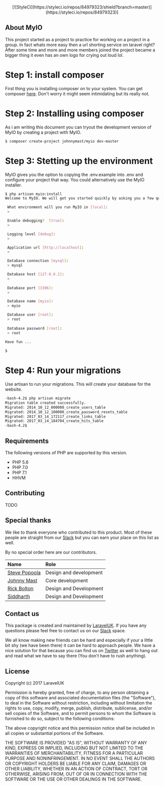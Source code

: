 <p align="center">
[![StyleCI](https://styleci.io/repos/84979323/shield?branch=master)](https://styleci.io/repos/84979323)]

</p>

## About MyIO

This project started as a project to practice for working on a project in a group. In fact whats more easy then a url shorting service on laravel right? After some time and more and more members joined the project became a bigger thing it even has an own logo for crying out loud lol.


# Step 1: install composer

First thing you is installing composer on to your system. You can get composer [here](https://getcomposer.org/download/). Don't worry it might seem intimidating but its really not.

# Step 2: Installing using composer

As i am writing this document you can tryout the development version of MyIO by creating a project with MyIO.
 
```bash
$ composer create-project johnnymast/myio dev-master
```

# Step 3: Stetting up the environment

MyIO gives you the option to copying the .env.example into .env and configure your project that way. You could alternatively use the MyIO installer.
 

```bash
$ php artisan myio:install
Welcome to MyIO. We will get you started quickly by asking you a few questions.

 What environment will you run MyIO in [local]:
 >

 Enable debugging?  [true]:
 >

 Logging level [debug]:
 >

 Application url [http://localhost]:
 >

 Database connection [mysql]:
 > mysql

 Database host [127.0.0.1]:
 >
 
 Database port [3306]:
 >

 Database name [myio]:
 > myio

 Database user [root]:
 > root
 
 Database password [root]:
 > root
 
Have fun ...

$


```

# Step 4: Run your migrations

Use artisan to run your migrations. This will create your database for the website.


```bash
-bash-4.2$ php artisan migrate
Migration table created successfully.
Migrated: 2014_10_12_000000_create_users_table
Migrated: 2014_10_12_100000_create_password_resets_table
Migrated: 2017_03_14_172117_create_links_table
Migrated: 2017_03_14_184704_create_hits_table
-bash-4.2$

```


## Requirements

The following versions of PHP are supported by this version.

+ PHP 5.6
+ PHP 7.0
+ PHP 7.1
+ HHVM



## Contributing

TODO

## Special thanks

We like to thank everyone who contributed to this product. Most of these people are straight from our [Slack](xx) but you can earn your place on this list as well.

By no special order here are our contributors.

| Name        | Role           |
|:-------------|:-------------|
| [Steve Popoola](https://github.com/stevepop)      | Design and development |  
| [Johnny Mast](https://github.com/johnnymast)     | Core development | 
| [Rick Bolton](https://github.com/rickbolton) | Design and Development  |  
| [Siddharth](https://github.com/siddharthghedia) | Design and Development |  

## Contact us

This package is created and maintained by [LaravelUK](https://laraveluk.slack.com/). If you have any questions please feel free to contact us on our [Slack](https://laraveluk.slack.com/) space. 

We all know making new friends can be hard and especially if your a little bit shy (we have been there) it can be hard to approach people. We have a nice solution for that because you can find us on [Twitter](https://twitter.com/UKLaravel) as well to hang out and read what we have to say there (You don't have to rush anything).
 
## License

Copyright (c) 2017 LaravelUK

Permission is hereby granted, free of charge, to any person obtaining a copy
of this software and associated documentation files (the "Software"), to deal
in the Software without restriction, including without limitation the rights
to use, copy, modify, merge, publish, distribute, sublicense, and/or sell
copies of the Software, and to permit persons to whom the Software is
furnished to do so, subject to the following conditions:

The above copyright notice and this permission notice shall be included in all copies or substantial portions of the Software.

THE SOFTWARE IS PROVIDED "AS IS", WITHOUT WARRANTY OF ANY KIND, EXPRESS OR IMPLIED, INCLUDING BUT NOT LIMITED TO THE WARRANTIES OF MERCHANTABILITY, FITNESS FOR A PARTICULAR PURPOSE AND NONINFRINGEMENT. IN NO EVENT SHALL THE AUTHORS OR COPYRIGHT HOLDERS BE LIABLE FOR ANY CLAIM, DAMAGES OR OTHER LIABILITY, WHETHER IN AN ACTION OF CONTRACT, TORT OR OTHERWISE, ARISING FROM, OUT OF OR IN CONNECTION WITH THE SOFTWARE OR THE USE OR OTHER DEALINGS IN THE SOFTWARE.